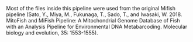 Most of the files inside this pipeline were used from the original Mifish pipeline (Sato, Y., Miya, M., Fukunaga, T., Sado, T., and Iwasaki, W. 2018. MitoFish and MiFish Pipeline: A Mitochondrial Genome Database of Fish with an Analysis Pipeline for Environmental DNA Metabarcoding. Molecular biology and evolution, 35: 1553-1555).
